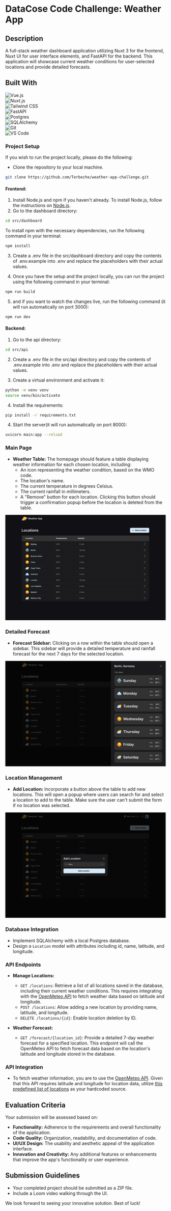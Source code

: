 # DataCose Code Challenge: Weather App

## Description

A full-stack weather dashboard application utilizing Nuxt 3 for the frontend, Nuxt UI for user interface elements, and FastAPI for the backend. This application will showcase current weather conditions for user-selected locations and provide detailed forecasts.

## Built With

![Vue.js](https://img.shields.io/badge/Vue.js-35495E?style=for-the-badge&logo=vuedotjs&logoColor=4FC08D)  
![Nuxt.js](https://img.shields.io/badge/Nuxt.js-00C58E?style=for-the-badge&logo=nuxtdotjs&logoColor=white)  
![Tailwind CSS](https://img.shields.io/badge/Tailwind_CSS-38B2AC?style=for-the-badge&logo=tailwind-css&logoColor=white)  
![FastAPI](https://img.shields.io/badge/FastAPI-009688?style=for-the-badge&logo=fastapi&logoColor=white)  
![Postgres](https://img.shields.io/badge/PostgreSQL-316192?style=for-the-badge&logo=postgresql&logoColor=white)  
![SQLAlchemy](https://img.shields.io/badge/SQLAlchemy-000000?style=for-the-badge&logo=sqlalchemy&logoColor=white)  
![Git](https://img.shields.io/badge/GIT-E44C30?style=for-the-badge&logo=git&logoColor=white)  
![VS Code](https://img.shields.io/badge/VS_Code-007ACC?style=for-the-badge&logo=visual-studio-code&logoColor=white)

### Project Setup

If you wish to run the project locally, please do the following:

- Clone the repository to your local machine.

```bash
git clone https://github.com/Terbeche/weather-app-challenge.git
```

#### Frontend:

1. Install Node.js and npm if you haven't already.
   To install Node.js, follow the instructions on [Node.js](https://nodejs.org/en/).
2. Go to the dashboard directory:

```bash
cd src/dashboard
```

To install npm with the necessary dependencies, run the following command in your terminal:

```bash
npm install
```

3. Create a .env file in the src/dashboard directory and copy the contents of .env.example into .env and replace the placeholders with their actual values.

4. Once you have the setup and the project locally, you can run the project using the following command in your terminal:

```bash
npm run build
```

5. and if you want to watch the changes live, run the following command (it will run automatically on port 3000):

```bash
npm run dev
```

#### Backend:

1. Go to the api directory:

```bash
cd src/api
```

2. Create a .env file in the src/api directory and copy the contents of .env.example into .env and replace the placeholders with their actual values.

3. Create a virtual environment and activate it:

```bash
python -m venv venv
source venv/bin/activate
```

4. Install the requirements:

```bash
pip install -r requirements.txt
```

4. Start the server(it will run automatically on port 8000):

```bash
uvicorn main:app --reload
```

### Main Page

- **Weather Table:** The homepage should feature a table displaying weather information for each chosen location, including:
  - An icon representing the weather condition, based on the WMO code.
  - The location's name.
  - The current temperature in degrees Celsius.
  - The current rainfall in millimeters.
  - A "Remove" button for each location. Clicking this button should trigger a confirmation popup before the location is deleted from the table.

![table](/design/table.png)

### Detailed Forecast

- **Forecast Sidebar:** Clicking on a row within the table should open a sidebar. This sidebar will provide a detailed temperature and rainfall forecast for the next 7 days for the selected location.

![table](/design/sidebar.png)

### Location Management

- **Add Location:** Incorporate a button above the table to add new locations. This will open a popup where users can search for and select a location to add to the table. Make sure the user can't submit the form if no location was selected.

![table](/design/modal.png)

### Database Integration

- Implement SQLAlchemy with a local Postgres database.
- Design a `Location` model with attributes including id, name, latitude, and longitude.

### API Endpoints

- **Manage Locations:**

  - `GET /locations`: Retrieve a list of all locations saved in the database, including their current weather conditions. This requires integrating with the [OpenMeteo API](https://open-meteo.com/) to fetch weather data based on latitude and longitude.
  - `POST /locations`: Allow adding a new location by providing name, latitude, and longitude.
  - `DELETE /locations/{id}`: Enable location deletion by ID.

- **Weather Forecast:**
  - `GET /forecast/{location_id}`: Provide a detailed 7-day weather forecast for a specified location. This endpoint will call the OpenMeteo API to fetch forecast data based on the location's latitude and longitude stored in the database.

### API Integration

- To fetch weather information, you are to use the [OpenMeteo API](https://open-meteo.com/). Given that this API requires latitude and longitude for location data, utilize [this predefined list of locations](https://gist.github.com/ofou/df09a6834a8421b4f376c875194915c9) as your hardcoded source.

## Evaluation Criteria

Your submission will be assessed based on:

- **Functionality:** Adherence to the requirements and overall functionality of the application.
- **Code Quality:** Organization, readability, and documentation of code.
- **UI/UX Design:** The usability and aesthetic appeal of the application interface.
- **Innovation and Creativity:** Any additional features or enhancements that improve the app's functionality or user experience.

## Submission Guidelines

- Your completed project should be submitted as a ZIP file.
- Include a Loom video walking through the UI.

We look forward to seeing your innovative solution. Best of luck!
